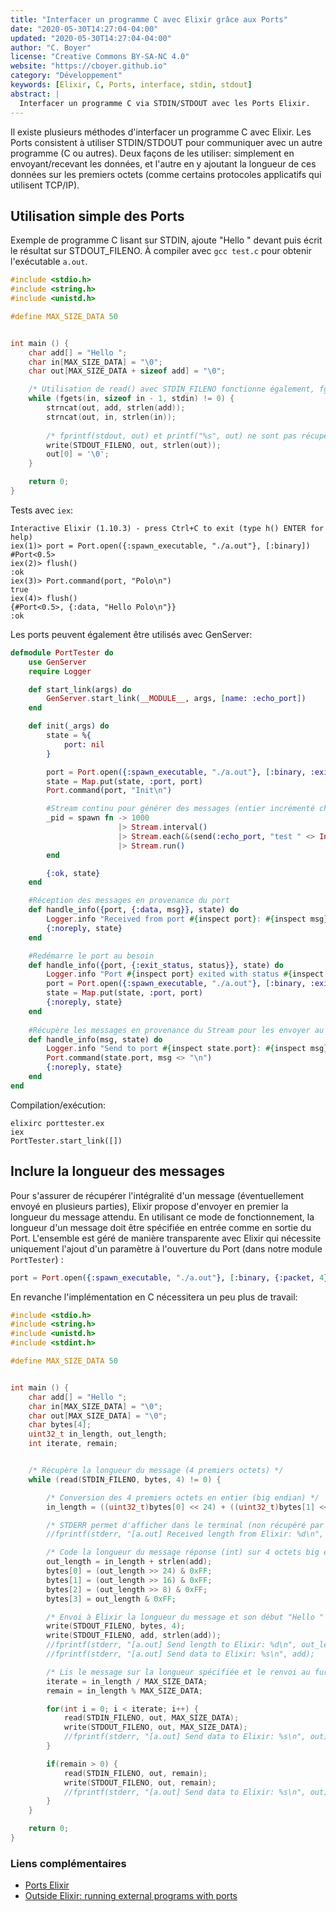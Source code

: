 ```yaml
---
title: "Interfacer un programme C avec Elixir grâce aux Ports"
date: "2020-05-30T14:27:04-04:00"
updated: "2020-05-30T14:27:04-04:00"
author: "C. Boyer"
license: "Creative Commons BY-SA-NC 4.0"
website: "https://cboyer.github.io"
category: "Développement"
keywords: [Elixir, C, Ports, interface, stdin, stdout]
abstract: |
  Interfacer un programme C via STDIN/STDOUT avec les Ports Elixir.
---
```


Il existe plusieurs méthodes d'interfacer un programme C avec Elixir. Les Ports consistent à utiliser STDIN/STDOUT pour communiquer avec un autre programme (C ou autres). 
Deux façons de les utiliser: simplement en envoyant/recevant les données, et l'autre en y ajoutant la longueur de ces données sur les premiers octets (comme certains protocoles applicatifs qui utilisent TCP/IP).


## Utilisation simple des Ports

Exemple de programme C lisant sur STDIN, ajoute "Hello " devant puis écrit le résultat sur STDOUT_FILENO.
À compiler avec `gcc test.c` pour obtenir l'exécutable `a.out`.

```C
#include <stdio.h>
#include <string.h>
#include <unistd.h>

#define MAX_SIZE_DATA 50


int main () {
    char add[] = "Hello ";
    char in[MAX_SIZE_DATA] = "\0";
    char out[MAX_SIZE_DATA + sizeof add] = "\0";

    /* Utilisation de read() avec STDIN_FILENO fonctionne également, fgets suppose l'utilisation de '\n' comme fin de chaîne */
    while (fgets(in, sizeof in - 1, stdin) != 0) {
        strncat(out, add, strlen(add));
        strncat(out, in, strlen(in));
  
        /* fprintf(stdout, out) et printf("%s", out) ne sont pas récupérés par Elixir */
        write(STDOUT_FILENO, out, strlen(out));
        out[0] = '\0';
    }

    return 0;
}
```


Tests avec `iex`:

```Console
Interactive Elixir (1.10.3) - press Ctrl+C to exit (type h() ENTER for help)
iex(1)> port = Port.open({:spawn_executable, "./a.out"}, [:binary])
#Port<0.5>
iex(2)> flush()
:ok
iex(3)> Port.command(port, "Polo\n")
true
iex(4)> flush()                     
{#Port<0.5>, {:data, "Hello Polo\n"}}
:ok
```


Les ports peuvent également être utilisés avec GenServer:

```Elixir
defmodule PortTester do
    use GenServer
    require Logger

    def start_link(args) do
        GenServer.start_link(__MODULE__, args, [name: :echo_port])
    end

    def init(_args) do
        state = %{
            port: nil
        }

        port = Port.open({:spawn_executable, "./a.out"}, [:binary, :exit_status])
        state = Map.put(state, :port, port)
        Port.command(port, "Init\n")

        #Stream continu pour générer des messages (entier incrémenté chaque seconde)
        _pid = spawn fn -> 1000
                        |> Stream.interval()
                        |> Stream.each(&(send(:echo_port, "test " <> Integer.to_string(&1))) ) 
                        |> Stream.run()
        end

        {:ok, state}
    end

    #Réception des messages en provenance du port
    def handle_info({port, {:data, msg}}, state) do
        Logger.info "Received from port #{inspect port}: #{inspect msg}"
        {:noreply, state}
    end

    #Redémarre le port au besoin
    def handle_info({port, {:exit_status, status}}, state) do
        Logger.info "Port #{inspect port} exited with status #{inspect status}, restarting..."
        port = Port.open({:spawn_executable, "./a.out"}, [:binary, :exit_status])
        state = Map.put(state, :port, port)
        {:noreply, state}
    end
    
    #Récupère les messages en provenance du Stream pour les envoyer au port
    def handle_info(msg, state) do
        Logger.info "Send to port #{inspect state.port}: #{inspect msg}"
        Port.command(state.port, msg <> "\n")
        {:noreply, state}
    end
end
```

Compilation/exécution:
```Console
elixirc porttester.ex
iex
PortTester.start_link([])
```

## Inclure la longueur des messages

Pour s'assurer de récupérer l'intégralité d'un message (éventuellement envoyé en plusieurs parties), Elixir propose d'envoyer en premier la longueur du message attendu.
En utilisant ce mode de fonctionnement, la longueur d'un message doit être spécifiée en entrée comme en sortie du Port.
L'ensemble est géré de manière transparente avec Elixir qui nécessite uniquement l'ajout d'un paramètre à l'ouverture du Port (dans notre module `PortTester`) :

```Elixir
port = Port.open({:spawn_executable, "./a.out"}, [:binary, {:packet, 4}, :exit_status])
```

En revanche l'implémentation en C nécessitera un peu plus de travail:

```C
#include <stdio.h>
#include <string.h>
#include <unistd.h>
#include <stdint.h>

#define MAX_SIZE_DATA 50


int main () {
    char add[] = "Hello ";
    char in[MAX_SIZE_DATA] = "\0";
    char out[MAX_SIZE_DATA] = "\0";
    char bytes[4];
    uint32_t in_length, out_length;
    int iterate, remain;


    /* Récupère la longueur du message (4 premiers octets) */
    while (read(STDIN_FILENO, bytes, 4) != 0) {

        /* Conversion des 4 premiers octets en entier (big endian) */
        in_length = ((uint32_t)bytes[0] << 24) + ((uint32_t)bytes[1] << 16) + ((uint32_t)bytes[2] << 8) + (uint32_t)bytes[3];

        /* STDERR permet d'afficher dans le terminal (non récupéré par Elixir) */
        //fprintf(stderr, "[a.out] Received length from Elixir: %d\n", in_length);

        /* Code la longueur du message réponse (int) sur 4 octets big endian */
        out_length = in_length + strlen(add);
        bytes[0] = (out_length >> 24) & 0xFF;
        bytes[1] = (out_length >> 16) & 0xFF;
        bytes[2] = (out_length >> 8) & 0xFF;
        bytes[3] = out_length & 0xFF;

        /* Envoi à Elixir la longueur du message et son début "Hello " */
        write(STDOUT_FILENO, bytes, 4);
        write(STDOUT_FILENO, add, strlen(add));
        //fprintf(stderr, "[a.out] Send length to Elixir: %d\n", out_length);
        //fprintf(stderr, "[a.out] Send data to Elixir: %s\n", add);

        /* Lis le message sur la longueur spécifiée et le renvoi au fur et à mesure (évite les buffers overflow) */
        iterate = in_length / MAX_SIZE_DATA;
        remain = in_length % MAX_SIZE_DATA;

        for(int i = 0; i < iterate; i++) {
            read(STDIN_FILENO, out, MAX_SIZE_DATA);
            write(STDOUT_FILENO, out, MAX_SIZE_DATA);
            //fprintf(stderr, "[a.out] Send data to Elixir: %s\n", out);
        }

        if(remain > 0) {
            read(STDIN_FILENO, out, remain);
            write(STDOUT_FILENO, out, remain);
            //fprintf(stderr, "[a.out] Send data to Elixir: %s\n", out);
        }
    }

    return 0;
}
```


### Liens complémentaires

 - [Ports Elixir](https://hexdocs.pm/elixir/Port.html)
 - [Outside Elixir: running external programs with ports](https://www.theerlangelist.com/article/outside_elixir)
